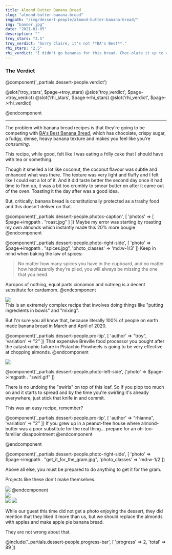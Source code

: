 ```yaml
---
title: Almond Butter Banana Bread
slug: "almond-butter-banana-bread"
imgpath: "/img/dessert-people/almond-butter-banana-bread/"
img: "banner.jpg"
date: "2021-01-05"
description: ""
troy_stars: "3.5"
troy_verdict: "Sorry Claire, it's not **BA's Best**."
rhi_stars: "2.5"
rhi_verdict: "I didn't go bananas for this bread. Choc-olate it up to a lack thereof."
---
```


<h3 class="text-center font-black text-2xl text-red-900">The Verdict</h3>

@component('_partials.dessert-people.verdict')

@slot('troy_stars', $page->troy_stars)
@slot('troy_verdict', $page->troy_verdict)
@slot('rhi_stars', $page->rhi_stars)
@slot('rhi_verdict', $page->rhi_verdict)

@endcomponent

<hr class="mt-8 mx-auto w-1/2 border-b-1 border-grey-200"/>

The problem with banana bread recipes is that they're going to be competing with [BA's Best Banana Bread](https://www.bonappetit.com/recipe/banana-bread),
which has chocolate, crispy sugar, a fudgy, dense, heavy banana texture and makes you feel like you're _consuming_.

This recipe, while good, felt like I was eating a frilly cake that I should have with tea or something.

Though it smelled a lot like coconut, the coconut flavour was subtle and enhanced what was there. The texture was very
light and fluffy and I felt like I could eat a lot of it. And it did taste better the second day once it had time to firm up,
it was a bit too crumbly to smear butter on after it came out of the oven. Toasting it the day after was a good idea.

But, critically, banana bread is constitutionally protected as a trashy food and this doesn't deliver on that.

@component('_partials.dessert-people.photos-caption', [ 'photos' => [ $page->imgpath . "roast.jpg" ] ])
Maybe my error was starting by roasting my own almonds which instantly made this 20% more bougie
@endcomponent

@component('_partials.dessert-people.photo-right-side', [ 'photo' => $page->imgpath . "spices.jpg", 'photo_classes' => 'md:w-1/3' ])
Keep in mind when baking the law of spices:

> No matter how many spices you have in the cupboard, and no matter how haphazardly they're piled, you will always
> be missing the one that you need.

Apropos of nothing, equal parts cinnamon and nutmeg is a decent substitute for cardamom.
@endcomponent


<div class="flex flex-col mt-8 items-start">
    <img class="w-full" src="{{$page->imgpath}}prep.jpg" />
    <div class="flex-grow flex flex-col-reverse md:flex-row md:space-x-4 items-center mt-4">
        <div markdown="1">
This is an extremely complex recipe that involves doing things like "putting ingredients in bowls" and "mixing".

But I'm sure you all know that, because literally 100% of people on earth made banana bread in March and April of 2020.

@component('_partials.dessert-people.pro-tip', [ 'author' => "troy", 'variation' => "2" ])
That expensive Breville food processor you bought after the catastrophic failure in Pistachio Pinwheels is going to be
very effective at chopping almonds.
@endcomponent
        </div>
        <img src="{{ $page->imgpath}}food-processor.jpg" class="mt-4 md:mt-0 md:w-1/2 text-center mx-auto" />
    </div>        
</div>


@component('_partials.dessert-people.photo-left-side', ['photo' => $page->imgpath . "swirl.gif" ])

There is no undoing the "swirls" on top of this loaf. So if you plop too much on and it starts to spread
and by the time you're swirling it's already everywhere, just stick that knife in and commit. 

This was an easy recipe, remember?

@component('_partials.dessert-people.pro-tip', [ 'author' => "rhianna", 'variation' => "2" ])
If you grew up in a peanut-free house where almond-butter was a poor substitute for the real thing... prepare for
an oh-too-familiar disappointment
@endcomponent

@endcomponent

@component('_partials.dessert-people.photo-right-side', [ 'photo' => $page->imgpath . "get_it_for_the_gram.jpg", 'photo_classes' => 'md:w-1/2'])

Above all else, you must be prepared to do anything to get it for the gram.

Projects like these don't make themselves.

<img src="{{ $page->imgpath }}aoife_wants_bad.jpg" />
@endcomponent

<div class="mt-8">
<img src="{{ $page->imgpath }}banner.jpg" class="w-full" />
<div class="flex">
    <img src="{{ $page->imgpath}}troy_rhi_enjoy.jpg" class="w-1/2" />
    <img src="{{ $page->imgpath}}not-appearing.jpg" class="w-1/2" />
</div>
</div>

While our guest this time did not get a photo enjoying the dessert, they did mention that they liked it
more than us, but we should replace the almonds with apples and make apple pie banana bread.

They are not wrong about that.

<div class="mt-8">
@include('_partials.dessert-people.progress-bar', [ 'progress' => 2, 'total' => 89 ])
</div>


